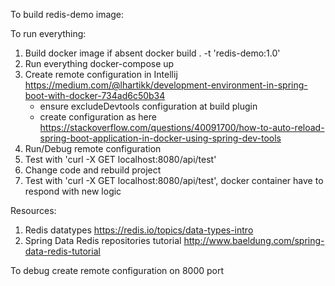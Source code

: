 To build redis-demo image:

To run everything:
1. Build docker image if absent
   docker build . -t 'redis-demo:1.0'
2. Run everything
   docker-compose up
3. Create remote configuration in Intellij https://medium.com/@lhartikk/development-environment-in-spring-boot-with-docker-734ad6c50b34
   - ensure excludeDevtools configuration at build plugin
   - create configuration as here https://stackoverflow.com/questions/40091700/how-to-auto-reload-spring-boot-application-in-docker-using-spring-dev-tools
4. Run/Debug remote configuration
5. Test with 'curl -X GET localhost:8080/api/test'
6. Change code and rebuild project
7. Test with 'curl -X GET localhost:8080/api/test', docker container have to respond with new logic

Resources:
1. Redis datatypes https://redis.io/topics/data-types-intro
2. Spring Data Redis repositories tutorial http://www.baeldung.com/spring-data-redis-tutorial

To debug create remote configuration on 8000 port